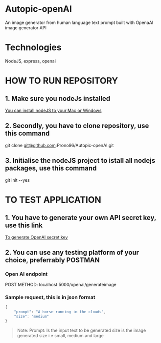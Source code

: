 # Autopic-openAI
An image generator from human language text prompt built with OpenaAI image generator API

# Technologies
NodeJS, express, openai

# HOW TO RUN REPOSITORY
## 1. Make sure you nodeJs installed 
[You can install nodeJS to your Mac or Windows](https://nodejs.org/en/download/)

## 2. Secondly, you have to clone repository, use this command
git clone git@github.com:Prono96/Autopic-openAI.git

## 3. Initialise the nodeJS project to istall all nodejs packages, use this command
git init --yes


# TO TEST APPLICATION
## 1. You have to generate your own API secret key, use this link
[To generate OpenAI secret key](https://platform.openai.com/)

## 2. You can use any testing platform of your choice, preferrably POSTMAN
### Open AI endpoint
POST METHOD: localhost:5000/openai/generateimage
### Sample request, this is in json format
```javascript
{
    "prompt": "A horse running in the clouds",
    "size": "medium"
}
```
> Note: Prompt: Is the input text to be generated 
> size is the image generated size i.e small, medium and large
